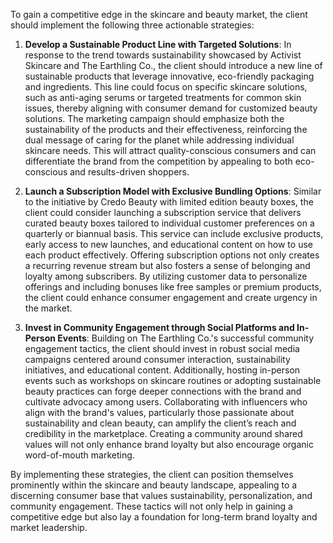 To gain a competitive edge in the skincare and beauty market, the client should implement the following three actionable strategies:

1. **Develop a Sustainable Product Line with Targeted Solutions**: In response to the trend towards sustainability showcased by Activist Skincare and The Earthling Co., the client should introduce a new line of sustainable products that leverage innovative, eco-friendly packaging and ingredients. This line could focus on specific skincare solutions, such as anti-aging serums or targeted treatments for common skin issues, thereby aligning with consumer demand for customized beauty solutions. The marketing campaign should emphasize both the sustainability of the products and their effectiveness, reinforcing the dual message of caring for the planet while addressing individual skincare needs. This will attract quality-conscious consumers and can differentiate the brand from the competition by appealing to both eco-conscious and results-driven shoppers.

2. **Launch a Subscription Model with Exclusive Bundling Options**: Similar to the initiative by Credo Beauty with limited edition beauty boxes, the client could consider launching a subscription service that delivers curated beauty boxes tailored to individual customer preferences on a quarterly or biannual basis. This service can include exclusive products, early access to new launches, and educational content on how to use each product effectively. Offering subscription options not only creates a recurring revenue stream but also fosters a sense of belonging and loyalty among subscribers. By utilizing customer data to personalize offerings and including bonuses like free samples or premium products, the client could enhance consumer engagement and create urgency in the market.

3. **Invest in Community Engagement through Social Platforms and In-Person Events**: Building on The Earthling Co.'s successful community engagement tactics, the client should invest in robust social media campaigns centered around consumer interaction, sustainability initiatives, and educational content. Additionally, hosting in-person events such as workshops on skincare routines or adopting sustainable beauty practices can forge deeper connections with the brand and cultivate advocacy among users. Collaborating with influencers who align with the brand's values, particularly those passionate about sustainability and clean beauty, can amplify the client’s reach and credibility in the marketplace. Creating a community around shared values will not only enhance brand loyalty but also encourage organic word-of-mouth marketing.

By implementing these strategies, the client can position themselves prominently within the skincare and beauty landscape, appealing to a discerning consumer base that values sustainability, personalization, and community engagement. These tactics will not only help in gaining a competitive edge but also lay a foundation for long-term brand loyalty and market leadership.